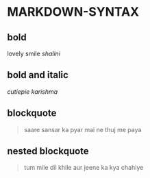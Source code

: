 # MARKDOWN-SYNTAX
## bold
lovely smile
_shalini_
## bold and italic

_cutiepie_
_karishma_
## blockquote
> saare sansar ka pyar mai ne thuj me paya
## nested blockquote
> tum mile dil khile aur jeene ka kya chahiye
